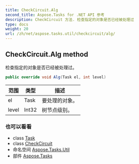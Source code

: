 ```yaml
---
title: CheckCircuit.Alg
second_title: Aspose.Tasks for .NET API 参考
description: CheckCircuit 方法. 检查指定的对象是否已经被处理过
type: docs
weight: 20
url: /zh/net/aspose.tasks.util/checkcircuit/alg/
---
```

## CheckCircuit.Alg method

检查指定的对象是否已经被处理过。

```csharp
public override void Alg(Task el, int level)
```

| 范围 | 类型 | 描述 |
| --- | --- | --- |
| el | Task | 要处理的对象。 |
| level | Int32 | 树节点级别。 |

### 也可以看看

* class [Task](../../../aspose.tasks/task/)
* class [CheckCircuit](../)
* 命名空间 [Aspose.Tasks.Util](../../checkcircuit/)
* 部件 [Aspose.Tasks](../../../)


